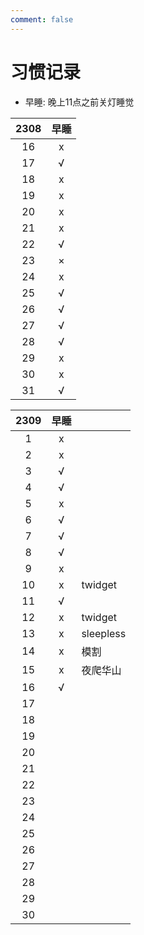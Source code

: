 ```yaml
---
comment: false
---
```


# 习惯记录
- 早睡: 晚上11点之前关灯睡觉

| 2308 | 早睡 |
|:----:|:----:|
| 16   | x    |
| 17   | √    |
| 18   | x    |
| 19   | x    |
| 20   | x    |
| 21   | x    |
| 22   | √    |
| 23   | ×    |
| 24   | x    |
| 25   | √    |
| 26   | √    |
| 27   | √    |
| 28   | √    |
| 29   | x    |
| 30   | x    |
| 31   | √    |

| 2309 | 早睡 |           |
|:----:|:----:|-----------|
| 1    | x    |           |
| 2    | x    |           |
| 3    | √    |           |
| 4    | √    |           |
| 5    | x    |           |
| 6    | √    |           |
| 7    | √    |           |
| 8    | √    |           |
| 9    | x    |           |
| 10   | x    | twidget   |
| 11   | √    |           |
| 12   | x    | twidget   |
| 13   | x    | sleepless |
| 14   | x    | 模割      |
| 15   | x    | 夜爬华山  |
| 16   | √    |           |
| 17   |      |           |
| 18   |      |           |
| 19   |      |           |
| 20   |      |           |
| 21   |      |           |
| 22   |      |           |
| 23   |      |           |
| 24   |      |           |
| 25   |      |           |
| 26   |      |           |
| 27   |      |           |
| 28   |      |           |
| 29   |      |           |
| 30   |      |           |
